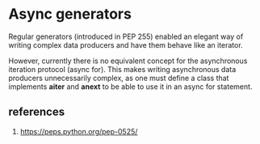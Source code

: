 # Async generators

Regular generators (introduced in PEP 255) enabled an elegant way of writing complex data producers and have them behave like an iterator.

However, currently there is no equivalent concept for the asynchronous iteration protocol (async for). This makes writing asynchronous data producers unnecessarily complex, as one must define a class that implements **aiter** and **anext** to be able to use it in an async for statement.

## references

1. https://peps.python.org/pep-0525/
